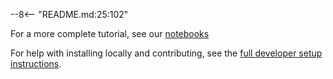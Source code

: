 --8<-- "README.md:25:102"

For a more complete tutorial, see our [notebooks](notebooks)

For help with installing locally and contributing, see the [full developer setup instructions](developer-setup.md).
